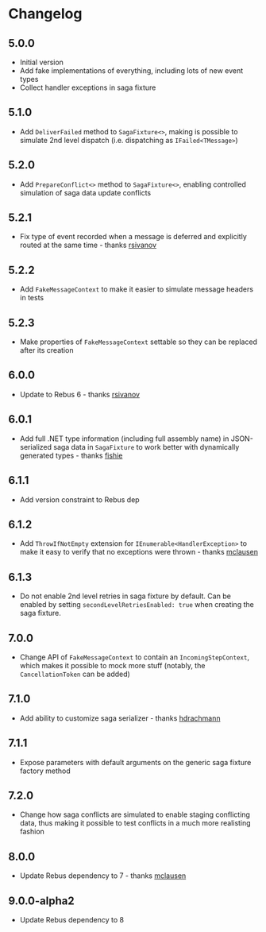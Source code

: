 # Changelog

## 5.0.0
* Initial version
* Add fake implementations of everything, including lots of new event types
* Collect handler exceptions in saga fixture

## 5.1.0
* Add `DeliverFailed` method to `SagaFixture<>`, making is possible to simulate 2nd level dispatch (i.e. dispatching as `IFailed<TMessage>`)

## 5.2.0
* Add `PrepareConflict<>` method to `SagaFixture<>`, enabling controlled simulation of saga data update conflicts

## 5.2.1
* Fix type of event recorded when a message is deferred and explicitly routed at the same time - thanks [rsivanov]

## 5.2.2
* Add `FakeMessageContext` to make it easier to simulate message headers in tests

## 5.2.3
* Make properties of `FakeMessageContext` settable so they can be replaced after its creation

## 6.0.0
* Update to Rebus 6 - thanks [rsivanov]

## 6.0.1
* Add full .NET type information (including full assembly name) in JSON-serialized saga data in `SagaFixture` to work better with dynamically generated types - thanks [fishie]

## 6.1.1
* Add version constraint to Rebus dep

## 6.1.2
* Add `ThrowIfNotEmpty` extension for `IEnumerable<HandlerException>` to make it easy to verify that no exceptions were thrown - thanks [mclausen]

## 6.1.3
* Do not enable 2nd level retries in saga fixture by default. Can be enabled by setting `secondLevelRetriesEnabled: true` when creating the saga fixture.

## 7.0.0
* Change API of `FakeMessageContext` to contain an `IncomingStepContext`, which makes it possible to mock more stuff (notably, the `CancellationToken` can be added)

## 7.1.0
* Add ability to customize saga serializer - thanks [hdrachmann]

## 7.1.1
* Expose parameters with default arguments on the generic saga fixture factory method

## 7.2.0
* Change how saga conflicts are simulated to enable staging conflicting data, thus making it possible to test conflicts in a much more realisting fashion

## 8.0.0
* Update Rebus dependency to 7 - thanks [mclausen]

## 9.0.0-alpha2
* Update Rebus dependency to 8

[fishie]: https://github.com/fishie
[hdrachmann]: https://github.com/hdrachmann
[mclausen]: https://github.com/mclausen
[rsivanov]: https://github.com/rsivanov
